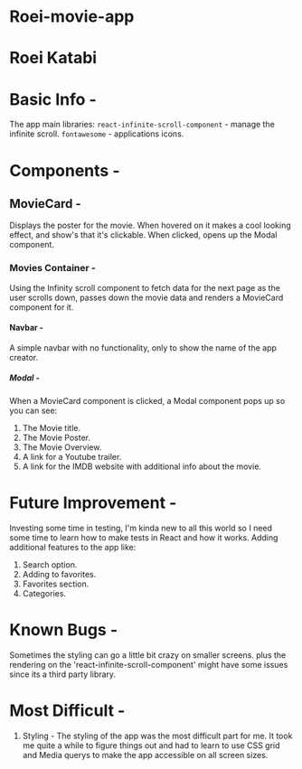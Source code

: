 # Roei-movie-app

# Roei Katabi

# Basic Info -
The app main libraries:
`react-infinite-scroll-component` - manage the infinite scroll.
`fontawesome` - applications icons.

# Components - 

## MovieCard -
Displays the poster for the movie.
When hovered on it makes a cool looking effect,
and show's that it's clickable.
When clicked, opens up the Modal component.

### Movies Container -
Using the Infinity scroll component to fetch data for the next page
as the user scrolls down,
passes down the movie data and renders a MovieCard component for it.

#### Navbar - 
A simple navbar with no functionality, only to show the name of the app creator.

##### Modal - 
When a MovieCard component is clicked, a Modal component pops up so you can see:
1) The Movie title.
2) The Movie Poster.
3) The Movie Overview.
4) A link for a Youtube trailer.
5) A link for the IMDB website with additional info about the movie.

# Future Improvement - 
Investing some time in testing, I'm kinda new to all this world so I need some time to learn how to make tests in React and how it works.
Adding additional features to the app like:
1) Search option.
2) Adding to favorites.
3) Favorites section.
4) Categories.

# Known Bugs - 
Sometimes the styling can go a little bit crazy on smaller screens.
plus the rendering on the 'react-infinite-scroll-component' might have some issues since its a third party library.

# Most Difficult - 
1) Styling - 
The styling of the app was the most difficult part for me.
It took me quite a while to figure things out and had to learn to use CSS grid and Media querys to make the app accessible on all screen sizes.
